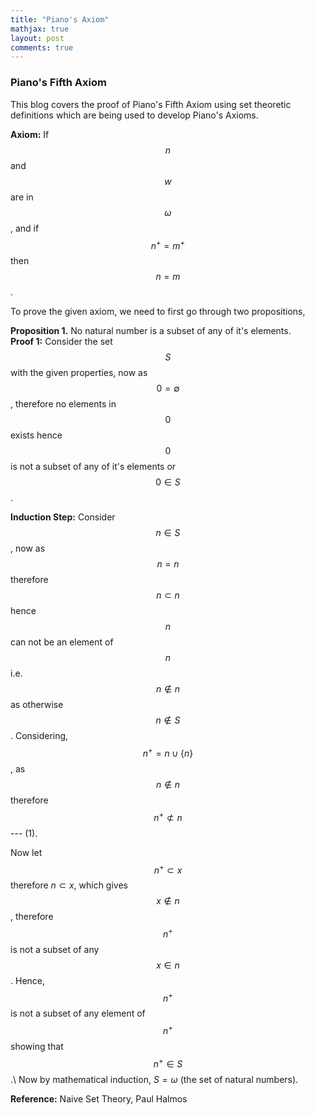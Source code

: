 ```yaml
---
title: "Piano's Axiom"
mathjax: true
layout: post
comments: true
---
```


### Piano's Fifth Axiom

This blog covers the proof of Piano's Fifth Axiom using set theoretic definitions which are being used to develop Piano's Axioms.

**Axiom:** If $$n$$ and $$w$$ are in $$\omega$$, and if $$n^{+} = m^{+}$$ then $$n = m$$.

To prove the given axiom, we need to first go through two propositions, 

**Proposition 1.** No natural number is a subset of any of it's elements.                            
**Proof 1:** Consider the set $$S$$ with the given properties, now as $$0 = \emptyset$$, therefore no elements in $$0$$ exists hence $$0$$ is not a subset of any of it's elements or $$0 \in S$$.

**Induction Step:** Consider $$n \in S$$, now as $$n = n$$ therefore $$n \subset n$$ hence $$n$$ can not be an element of $$n$$ i.e. $$n \notin n$$ as otherwise $$n \notin S$$. Considering, $$n^{+} = n \cup \{n\}$$, as $$n \notin n$$ therefore $$n^{+} \not\subset n$$ --- (1).

Now let $$n^{+} \subset x$$ therefore $n \subset x$, which gives $$x \notin n$$, therefore $$n^{+}$$ is not a subset of any $$x \in n$$. Hence, $$n^{+}$$ is not a subset of any element of $$n^{+}$$ showing that $$n^{+} \in S$$.\\
Now by mathematical induction, $S = \omega$ (the set of natural numbers).


**Reference:** Naive Set Theory, Paul Halmos
 

